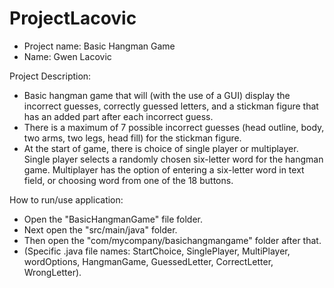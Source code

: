# ProjectLacovic
- Project name: Basic Hangman Game
- Name: Gwen Lacovic

Project Description:
- Basic hangman game that will (with the use of a GUI) display the incorrect guesses, correctly guessed letters, and a stickman figure that has an added part after each incorrect guess.
- There is a maximum of 7 possible incorrect guesses (head outline, body, two arms, two legs, head fill) for the stickman figure.
- At the start of game, there is choice of single player or multiplayer. Single player selects a randomly chosen six-letter word for the hangman game. Multiplayer has the option of entering a six-letter word in text field, or choosing word from one of the 18 buttons. 

How to run/use application:
- Open the "BasicHangmanGame" file folder.
- Next open the "src/main/java" folder.
- Then open the "com/mycompany/basichangmangame" folder after that.
- (Specific .java file names: StartChoice, SinglePlayer, MultiPlayer, wordOptions, HangmanGame, GuessedLetter, CorrectLetter, WrongLetter).


